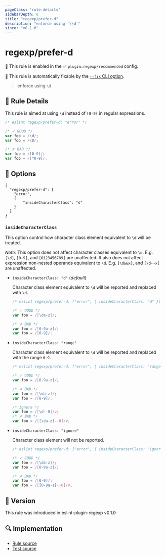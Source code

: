 ```yaml
---
pageClass: "rule-details"
sidebarDepth: 0
title: "regexp/prefer-d"
description: "enforce using `\\d`"
since: "v0.1.0"
---
```

# regexp/prefer-d

💼 This rule is enabled in the ✅ `plugin:regexp/recommended` config.

🔧 This rule is automatically fixable by the [`--fix` CLI option](https://eslint.org/docs/latest/user-guide/command-line-interface#--fix).

<!-- end auto-generated rule header -->

> enforce using `\d`

## :book: Rule Details

This rule is aimed at using `\d` instead of `[0-9]` in regular expressions.

<eslint-code-block fix>

```js
/* eslint regexp/prefer-d: "error" */

/* ✓ GOOD */
var foo = /\d/;
var foo = /\D/;

/* ✗ BAD */
var foo = /[0-9]/;
var foo = /[^0-9]/;
```

</eslint-code-block>

## :wrench: Options

```json5
{
  "regexp/prefer-d": [
    "error",
    {
        "insideCharacterClass": "d"
    }
  ]
}
```

### `insideCharacterClass`

This option control how character class element equivalent to `\d` will be treated.

*Note:* This option does not affect character classes equivalent to `\d`. E.g. `[\d]`, `[0-9]`, and `[0123456789]` are unaffected.
It also does not affect expression non-nested operands equivalent to `\d`. E.g. `[\d&&x]`, and `[\d--x]` are unaffected.

- `insideCharacterClass: "d"` (*default*)

  Character class element equivalent to `\d` will be reported and replaced with `\d`.

  <eslint-code-block fix>

  ```js
  /* eslint regexp/prefer-d: ["error", { insideCharacterClass: "d" }] */

  /* ✓ GOOD */
  var foo = /[\da-z]/;

  /* ✗ BAD */
  var foo = /[0-9a-z]/;
  var foo = /[0-9]/;
  ```

  </eslint-code-block>

- `insideCharacterClass: "range"`

  Character class element equivalent to `\d` will be reported and replaced with the range `0-9`.

  <eslint-code-block fix>

  ```js
  /* eslint regexp/prefer-d: ["error", { insideCharacterClass: "range" }] */

  /* ✓ GOOD */
  var foo = /[0-9a-z]/;

  /* ✗ BAD */
  var foo = /[\da-z]/;
  var foo = /[0-9]/;

  /* Ignore */
  var foo = /[\d--0]/v;
  /* ✗ BAD */
  var foo = /[[\da-z]--0]/v;
  ```

  </eslint-code-block>

- `insideCharacterClass: "ignore"`

  Character class element will not be reported.

  <eslint-code-block fix>

  ```js
  /* eslint regexp/prefer-d: ["error", { insideCharacterClass: "ignore" }] */

  /* ✓ GOOD */
  var foo = /[\da-z]/;
  var foo = /[0-9a-z]/;

  /* ✗ BAD */
  var foo = /[0-9]/;
  var foo = /[[0-9a-z]--0]/v;
  ```

  </eslint-code-block>

## :rocket: Version

This rule was introduced in eslint-plugin-regexp v0.1.0

## :mag: Implementation

- [Rule source](https://github.com/ota-meshi/eslint-plugin-regexp/blob/master/lib/rules/prefer-d.ts)
- [Test source](https://github.com/ota-meshi/eslint-plugin-regexp/blob/master/tests/lib/rules/prefer-d.ts)
